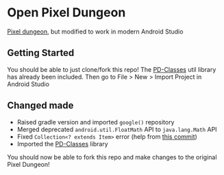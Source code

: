 # Open Pixel Dungeon
[Pixel dungeon](https://github.com/watabou/pixel-dungeon), but modified to work in modern Android Studio

## Getting Started
You should be able to just clone/fork this repo! The [PD-Classes](https://github.com/watabou/PD-classes) util library has already been included.
Then go to File > New > Import Project in Android Studio

## Changed made
- Raised gradle version and imported `google()` repository
- Merged deprecated `android.util.FloatMath` API to `java.lang.Math` API
- Fixed `Collection<? extends Item>` error (help from [this commit](https://github.com/watabou/pixel-dungeon/pull/41/commits/9c8633bd280ee9fcefe695be78649c71111b8fed))
- Imported the [PD-Classes](https://github.com/watabou/PD-classes) library

You should now be able to fork this repo and make changes to the original Pixel Dungeon!